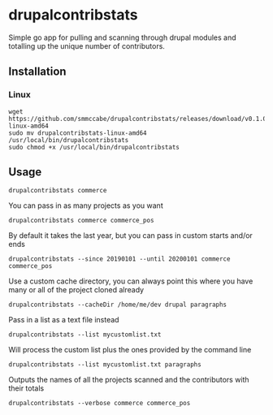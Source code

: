 # drupalcontribstats

Simple go app for pulling and scanning through drupal modules and totalling up the unique number of contributors.

## Installation

### Linux

```
wget https://github.com/smmccabe/drupalcontribstats/releases/download/v0.1.0/drupalcontribstats-linux-amd64
sudo mv drupalcontribstats-linux-amd64 /usr/local/bin/drupalcontribstats
sudo chmod +x /usr/local/bin/drupalcontribstats
```

## Usage

```
drupalcontribstats commerce
```

You can pass in as many projects as you want
```
drupalcontribstats commerce commerce_pos
```

By default it takes the last year, but you can pass in custom starts and/or ends
```
drupalcontribstats --since 20190101 --until 20200101 commerce commerce_pos
```

Use a custom cache directory, you can always point this where you have many or all of the project cloned already
```
drupalcontribstats --cacheDir /home/me/dev drupal paragraphs
```

Pass in a list as a text file instead
```
drupalcontribstats --list mycustomlist.txt
```

Will process the custom list plus the ones provided by the command line
```
drupalcontribstats --list mycustomlist.txt paragraphs
```

Outputs the names of all the projects scanned and the contributors with their totals
```
drupalcontribstats --verbose commerce commerce_pos
```
